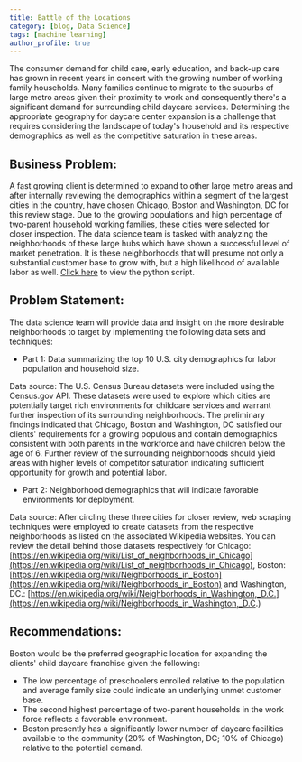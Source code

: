 ```yaml
---
title: Battle of the Locations
category: [blog, Data Science]
tags: [machine learning]
author_profile: true 
---
```



The consumer demand for child care, early education, and back-up care has grown in recent years in concert with the growing number of working family households. Many families continue to migrate to the suburbs of large metro areas given their proximity to work and consequently there's a significant demand for surrounding child daycare services. Determining the appropriate geography for daycare center expansion is a challenge that requires considering the landscape of today's household and its respective demographics as well as the competitive saturation in these areas.

## Business Problem: ##

A fast growing client is determined to expand to other large metro areas and after internally reviewing the demographics within a segment of the largest cities in the country, have chosen Chicago, Boston and Washington, DC for this review stage. Due to the growing populations and high percentage of two-parent household working families, these cities were selected for closer inspection. The data science team is tasked with analyzing the neighborhoods of these large hubs which have shown a successful level of market penetration. It is these neighborhoods that will presume not only a substantial customer base to grow with, but a high likelihood of available labor as well.  [Click here](https://gregjroberts-datascientist.github.io/_pages/2019_11_01_Battle_for_Daycare_v1.html) to view the python script.

## Problem Statement: ##

The data science team will provide data and insight on the more desirable neighborhoods to target by implementing the following data sets and techniques:

- Part 1:  Data summarizing the top 10 U.S. city demographics for labor population and household size.

Data source: The U.S. Census Bureau datasets were included using the Census.gov API. These datasets were used to explore which cities are potentially target rich environments for childcare services and warrant further inspection of its surrounding neighborhoods. The preliminary findings indicated that Chicago, Boston and Washington, DC satisfied our clients' requirements for a growing populous and contain demographics consistent with both parents in the workforce and have children below the age of 6. Further review of the surrounding neighborhoods should yield areas with higher levels of competitor saturation indicating sufficient opportunity for growth and potential labor.  

- Part 2:  Neighborhood demographics that will indicate favorable environments for deployment.

Data source: After circling these three cities for closer review, web scraping techniques were employed to create datasets from the respective neighborhoods as listed on the associated Wikipedia websites.   You can review the detail behind those datasets respectively for Chicago: [https://en.wikipedia.org/wiki/List_of_neighborhoods_in_Chicago](https://en.wikipedia.org/wiki/List_of_neighborhoods_in_Chicago), Boston: [https://en.wikipedia.org/wiki/Neighborhoods_in_Boston](https://en.wikipedia.org/wiki/Neighborhoods_in_Boston) and Washington, DC.:   [https://en.wikipedia.org/wiki/Neighborhoods_in_Washington,_D.C.](https://en.wikipedia.org/wiki/Neighborhoods_in_Washington,_D.C.)

## Recommendations: ##

Boston would be the preferred geographic location for expanding the clients' child daycare franchise given the following:
- The low percentage of preschoolers enrolled relative to the population and average family size could indicate an underlying unmet customer base.
- The second highest percentage of two-parent households in the work force reflects a favorable environment.
- Boston presently has a significantly lower number of daycare facilities available to the community (20% of Washington, DC; 10% of Chicago) relative to the potential demand.  


 
